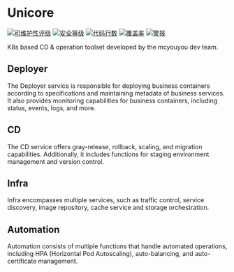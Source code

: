 # Unicore
[![可维护性评级](https://sonarqube.pysio.online/api/project_badges/measure?project=mcyouyou_unicore_7084492c-5755-412c-b8a0-6b032f386028&metric=sqale_rating&token=sqb_b19a2a8bf51d0854eea72a12e229f94c96657bf8)](https://sonarqube.pysio.online/dashboard?id=mcyouyou_unicore_7084492c-5755-412c-b8a0-6b032f386028)
[![安全等级](https://sonarqube.pysio.online/api/project_badges/measure?project=mcyouyou_unicore_7084492c-5755-412c-b8a0-6b032f386028&metric=security_rating&token=sqb_b19a2a8bf51d0854eea72a12e229f94c96657bf8)](https://sonarqube.pysio.online/dashboard?id=mcyouyou_unicore_7084492c-5755-412c-b8a0-6b032f386028)
[![代码行数](https://sonarqube.pysio.online/api/project_badges/measure?project=mcyouyou_unicore_7084492c-5755-412c-b8a0-6b032f386028&metric=ncloc&token=sqb_b19a2a8bf51d0854eea72a12e229f94c96657bf8)](https://sonarqube.pysio.online/dashboard?id=mcyouyou_unicore_7084492c-5755-412c-b8a0-6b032f386028)
[![覆盖率](https://sonarqube.pysio.online/api/project_badges/measure?project=mcyouyou_unicore_7084492c-5755-412c-b8a0-6b032f386028&metric=coverage&token=sqb_b19a2a8bf51d0854eea72a12e229f94c96657bf8)](https://sonarqube.pysio.online/dashboard?id=mcyouyou_unicore_7084492c-5755-412c-b8a0-6b032f386028)
[![警报](https://sonarqube.pysio.online/api/project_badges/measure?project=mcyouyou_unicore_7084492c-5755-412c-b8a0-6b032f386028&metric=alert_status&token=sqb_b19a2a8bf51d0854eea72a12e229f94c96657bf8)](https://sonarqube.pysio.online/dashboard?id=mcyouyou_unicore_7084492c-5755-412c-b8a0-6b032f386028)

K8s based CD & operation toolset developed by the mcyouyou dev team.

## Deployer
The Deployer service is responsible for deploying business containers according to specifications and maintaining metadata of business services. 
It also provides monitoring capabilities for business containers, including status, events, logs, and more.

## CD
The CD service offers gray-release, rollback, scaling, and migration capabilities. Additionally, it includes functions for staging environment management and version control.

## Infra
Infra encompasses multiple services, such as traffic control, service discovery, image repository, cache service and storage orchestration.

## Automation
Automation consists of multiple functions that handle automated operations, including HPA (Horizontal Pod Autoscaling),
auto-balancing, and auto-certificate management.